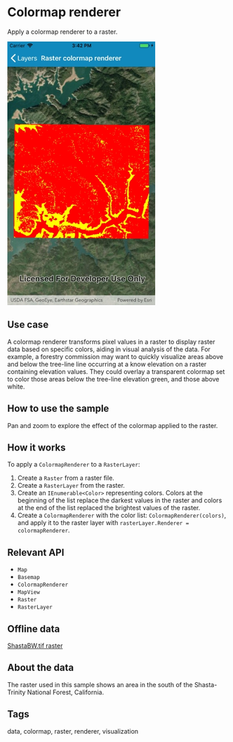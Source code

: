 # Colormap renderer

Apply a colormap renderer to a raster.

![Image of colormap renderer](RasterColormapRenderer.jpg)

## Use case

A colormap renderer transforms pixel values in a raster to display raster data based on specific colors, aiding in visual analysis of the data. For example, a forestry commission may want to quickly visualize areas above and below the tree-line line occurring at a know elevation on a raster containing elevation values. They could overlay a transparent colormap set to color those areas below the tree-line elevation green, and those above white.

## How to use the sample

Pan and zoom to explore the effect of the colormap applied to the raster.

## How it works
To apply a `ColormapRenderer` to a `RasterLayer`:

1. Create a `Raster` from a raster file.
2. Create a `RasterLayer` from the raster.
3. Create an `IEnumerable<Color>` representing colors. Colors at the beginning of the list replace the darkest values in the raster and colors at the end of the list replaced the brightest values of the raster.
4. Create a `ColormapRenderer` with the color list: `ColormapRenderer(colors)`, and apply it to the raster layer with `rasterLayer.Renderer = colormapRenderer`.

## Relevant API

* `Map`
* `Basemap`
* `ColormapRenderer`
* `MapView`
* `Raster`
* `RasterLayer`

## Offline data

[ShastaBW.tif raster](https://www.arcgis.com/home/item.html?id=cc68728b5904403ba637e1f1cd2995ae)

## About the data

The raster used in this sample shows an area in the south of the Shasta-Trinity National Forest, California.

## Tags

data, colormap, raster, renderer, visualization